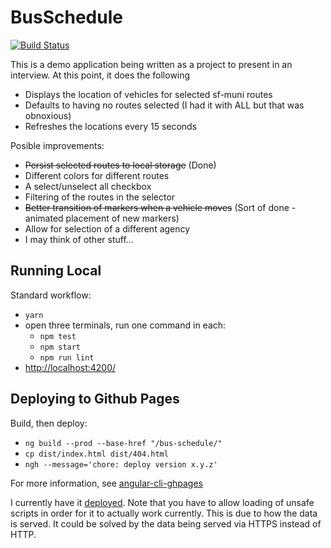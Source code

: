 # BusSchedule

[![Build Status][travis-badge]][travis-badge-url]

This is a demo application being written as a project to present in an interview. At this point, it does the following

- Displays the location of vehicles for selected sf-muni routes
- Defaults to having no routes selected (I had it with ALL but that was obnoxious)
- Refreshes the locations every 15 seconds

Posible improvements:

- ~~Persist selected routes to local storage~~ (Done)
- Different colors for different routes
- A select/unselect all checkbox
- Filtering of the routes in the selector
- ~~Better transition of markers when a vehicle moves~~ (Sort of done - animated placement of new markers)
- Allow for selection of a different agency
- I may think of other stuff...

## Running Local

Standard workflow:

- `yarn`
- open three terminals, run one command in each:
  - `npm test`
  - `npm start`
  - `npm run lint`
- [http://localhost:4200/](http://localhost:4200/)

## Deploying to Github Pages

Build, then deploy:

- `ng build --prod --base-href "/bus-schedule/"`
- `cp dist/index.html dist/404.html`
- `ngh --message='chore: deploy version x.y.z'`

For more information, see [angular-cli-ghpages](https://github.com/angular-buch/angular-cli-ghpages)

I currently have it [deployed](https://kensodemann.github.io/bus-schedule). Note that you have to allow loading of unsafe scripts in order for it to actually work currently. This is due to how the data is served. It could be solved by the data being served via HTTPS instead of HTTP.


[travis-badge]: https://travis-ci.org/kensodemann/bus-schedule.svg?branch=master
[travis-badge-url]: https://travis-ci.org/kensodemann/bus-schedule
